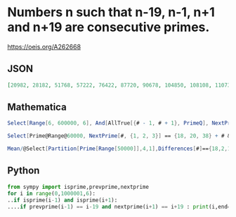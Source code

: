 # Numbers n such that n\-19, n\-1, n\+1 and n\+19 are consecutive primes\.
https://oeis.org/A262668
## JSON
```JSON
[20982, 28182, 51768, 57222, 76422, 87720, 90678, 104850, 108108, 110730, 141180, 199602, 227112, 248118, 264600, 268842, 304392, 304458, 320082, 322920, 330018, 382728, 401670, 414432, 429972, 450258, 467082, 489408, 520548, 535608, 540120]
```
## Mathematica
```Mathematica
Select[Range[6, 600000, 6], And[AllTrue[{# - 1, # + 1}, PrimeQ], NextPrime[# - 1, -1] == # - 19, NextPrime[# + 1] == # + 19] &] (* _Michael De Vlieger_, Sep 27 2015, Version 10 *)
```
```Mathematica
Select[Prime@Range@60000, NextPrime[#, {1, 2, 3}] == {18, 20, 38} + # &] + 19 (* _Vincenzo Librandi_, Oct 10 2015 *)
```
```Mathematica
Mean/@Select[Partition[Prime[Range[50000]],4,1],Differences[#]=={18,2,18}&] (* _Harvey P. Dale_, Jan 16 2019 *)
```
## Python
```Python
from sympy import isprime,prevprime,nextprime
for i in range(0,1000001,6):
..if isprime(i-1) and isprime(i+1):
....if prevprime(i-1) == i-19 and nextprime(i+1) == i+19 : print(i,end=', ')
```
